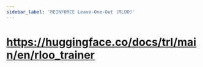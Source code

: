```yaml
---
sidebar_label: 'REINFORCE Leave-One-Out (RLOO)'
---
```



# https://huggingface.co/docs/trl/main/en/rloo_trainer